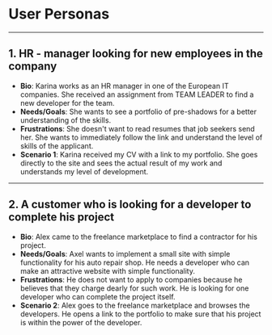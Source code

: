 # User Personas

---

## 1. HR - manager looking for new employees in the company

- **Bio**: Karina works as an HR manager in one of the European IT companies.
  She received an assignment from TEAM LEADER to find a new developer for the
  team.
- **Needs/Goals**: She wants to see a portfolio of pre-shadows for a better
  understanding of the skills.
- **Frustrations**: She doesn't want to read resumes that job seekers send her.
  She wants to immediately follow the link and understand the level of skills of
  the applicant.
- **Scenario 1**: Karina received my CV with a link to my portfolio. She goes
  directly to the site and sees the actual result of my work and understands my
  level of development.

---

## 2. A customer who is looking for a developer to complete his project

- **Bio**: Alex came to the freelance marketplace to find a contractor for his
  project.
- **Needs/Goals**: Axel wants to implement a small site with simple
  functionality for his auto repair shop. He needs a developer who can make an
  attractive website with simple functionality.
- **Frustrations**: He does not want to apply to companies because he believes
  that they charge dearly for such work. He is looking for one developer who can
  complete the project itself.
- **Scenario 2**: Alex goes to the freelance marketplace and browses the
  developers. He opens a link to the portfolio to make sure that his project is
  within the power of the developer.
